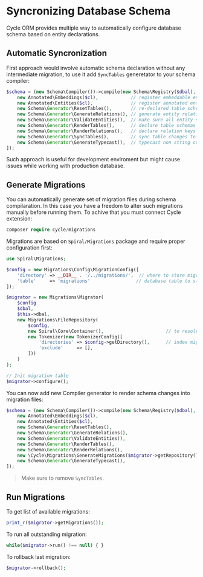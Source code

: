 # Syncronizing Database Schema
Cycle ORM provides multiple way to automatically configure database schema based on entity declarations.

## Automatic Syncronization
First approach would involve automatic schema declaration without any intermediate migration, to use it add `SyncTables` generetator to your schema compiler:

```php
$schema = (new Schema\Compiler())->compile(new Schema\Registry($dbal), [
    new Annotated\Embeddings($cl),            // register embeddable entities
    new Annotated\Entities($cl),              // register annotated entities
    new Schema\Generator\ResetTables(),       // re-declared table schemas (remove columns)
    new Schema\Generator\GenerateRelations(), // generate entity relations
    new Schema\Generator\ValidateEntities(),  // make sure all entity schemas are correct
    new Schema\Generator\RenderTables(),      // declare table schemas
    new Schema\Generator\RenderRelations(),   // declare relation keys and indexes
    new Schema\Generator\SyncTables(),        // sync table changes to database
    new Schema\Generator\GenerateTypecast(),  // typecast non string columns
]);
```

Such approach is useful for development enviroment but might cause issues while working with production database.

## Generate Migrations
You can automatically generate set of migration files during schema compilaration. In this case you have a freedom to alter such migrations manually before running them. To achive that you must connect Cycle extension:

```php
composer require cycle/migrations
```

Migrations are based on `Spiral/Migrations` package and require proper configuration first:

```php
use Spiral\Migrations;

$config = new Migrations\Config\MigrationConfig([
    'directory' => __DIR__ . '/../migrations/',  // where to store migrations
    'table'     => 'migrations'                 // database table to store migration status
]);

$migrator = new Migrations\Migrator(
    $config
    $dbal,
    $this->dbal,
    new Migrations\FileRepository(
        $config,
        new Spiral\Core\Container(),                       // to resolve migrations dependencies
        new Tokenizer(new TokenizerConfig([
            'directories' => $config->getDirectory(),      // index migration classes
            'exclude'     => [],
        ]))
    )
);

// Init migration table
$migrator->configure();
```

You can now add new Compiler generator to render schema changes into migration files:

```php
$schema = (new Schema\Compiler())->compile(new Schema\Registry($dbal), [
    new Annotated\Embeddings($cl),                                         // register embeddable entities
    new Annotated\Entities($cl),                                           // register annotated entities
    new Schema\Generator\ResetTables(),                                    // re-declared table schemas (remove columns)
    new Schema\Generator\GenerateRelations(),                              // generate entity relations
    new Schema\Generator\ValidateEntities(),                               // make sure all entity schemas are correct
    new Schema\Generator\RenderTables(),                                   // declare table schemas
    new Schema\Generator\RenderRelations(),                                // declare relation keys and indexes
    new \Cycle\Migrations\GenerateMigrations($migrator->getRepository()),  // sync table changes to database
    new Schema\Generator\GenerateTypecast(),                               // typecast non string columns
]);
```

> Make sure to remove `SyncTables`.

## Run Migrations
To get list of available migrations:

```php
print_r($migrator->getMigrations());
```

To run all outstanding migration:

```php
while($migrator->run() !== null) { }
```

To rollback last migration:

```php
$migrator->rollback();
```
